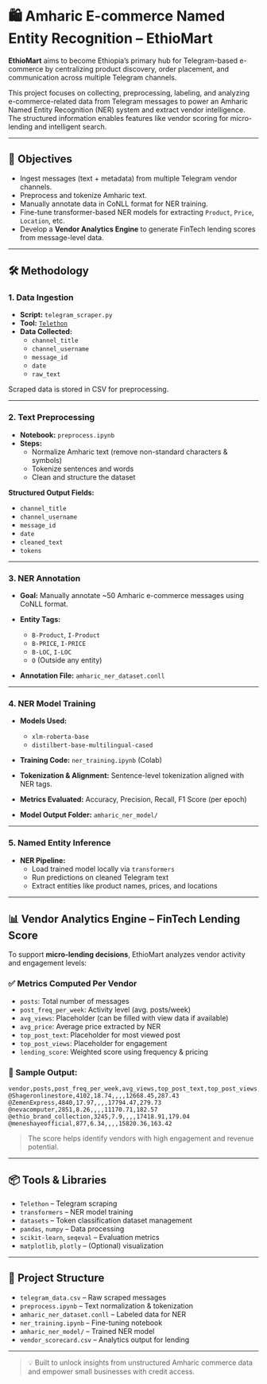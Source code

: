 # 🛍️ Amharic E-commerce Named Entity Recognition – EthioMart

**EthioMart** aims to become Ethiopia’s primary hub for Telegram-based e-commerce by centralizing product discovery, order placement, and communication across multiple Telegram channels.

This project focuses on collecting, preprocessing, labeling, and analyzing e-commerce-related data from Telegram messages to power an Amharic Named Entity Recognition (NER) system and extract vendor intelligence. The structured information enables features like vendor scoring for micro-lending and intelligent search.

---

## 🎯 Objectives

- Ingest messages (text + metadata) from multiple Telegram vendor channels.
- Preprocess and tokenize Amharic text.
- Manually annotate data in CoNLL format for NER training.
- Fine-tune transformer-based NER models for extracting `Product`, `Price`, `Location`, etc.
- Develop a **Vendor Analytics Engine** to generate FinTech lending scores from message-level data.

---

## 🛠️ Methodology

### 1. Data Ingestion

- **Script:** `telegram_scraper.py`
- **Tool:** [`Telethon`](https://github.com/LonamiWebs/Telethon)
- **Data Collected:**
  - `channel_title`
  - `channel_username`
  - `message_id`
  - `date`
  - `raw_text`

Scraped data is stored in CSV for preprocessing.

---

### 2. Text Preprocessing

- **Notebook:** `preprocess.ipynb`
- **Steps:**
  - Normalize Amharic text (remove non-standard characters & symbols)
  - Tokenize sentences and words
  - Clean and structure the dataset

**Structured Output Fields:**

- `channel_title`
- `channel_username`
- `message_id`
- `date`
- `cleaned_text`
- `tokens`

---

### 3. NER Annotation

- **Goal:** Manually annotate ~50 Amharic e-commerce messages using CoNLL format.
- **Entity Tags:**
  - `B-Product`, `I-Product`
  - `B-PRICE`, `I-PRICE`
  - `B-LOC`, `I-LOC`
  - `O` (Outside any entity)

- **Annotation File:** `amharic_ner_dataset.conll`

---

### 4. NER Model Training

- **Models Used:**
  - `xlm-roberta-base`
  - `distilbert-base-multilingual-cased`

- **Training Code:** `ner_training.ipynb` (Colab)
- **Tokenization & Alignment:** Sentence-level tokenization aligned with NER tags.
- **Metrics Evaluated:** Accuracy, Precision, Recall, F1 Score (per epoch)

- **Model Output Folder:** `amharic_ner_model/`

---

### 5. Named Entity Inference

- **NER Pipeline:**
  - Load trained model locally via `transformers`
  - Run predictions on cleaned Telegram text
  - Extract entities like product names, prices, and locations

---

## 📊 Vendor Analytics Engine – FinTech Lending Score

To support **micro-lending decisions**, EthioMart analyzes vendor activity and engagement levels:

### ✅ Metrics Computed Per Vendor

- `posts`: Total number of messages
- `post_freq_per_week`: Activity level (avg. posts/week)
- `avg_views`: Placeholder (can be filled with view data if available)
- `avg_price`: Average price extracted by NER
- `top_post_text`: Placeholder for most viewed post
- `top_post_views`: Placeholder for engagement
- `lending_score`: Weighted score using frequency & pricing

### 📁 Sample Output:

```
vendor,posts,post_freq_per_week,avg_views,top_post_text,top_post_views,avg_price,lending_score
@Shageronlinestore,4102,18.74,,,,12668.45,287.43
@ZemenExpress,4840,17.97,,,,17794.47,279.73
@nevacomputer,2851,8.26,,,,11170.71,182.57
@ethio_brand_collection,3245,7.9,,,,17418.91,179.04
@meneshayeofficial,877,6.34,,,,15820.36,163.42
```

> The score helps identify vendors with high engagement and revenue potential.

---

## 📦 Tools & Libraries

- `Telethon` – Telegram scraping
- `transformers` – NER model training
- `datasets` – Token classification dataset management
- `pandas`, `numpy` – Data processing
- `scikit-learn`, `seqeval` – Evaluation metrics
- `matplotlib`, `plotly` – (Optional) visualization

---

## 📁 Project Structure

- `telegram_data.csv` – Raw scraped messages
- `preprocess.ipynb` – Text normalization & tokenization
- `amharic_ner_dataset.conll` – Labeled data for NER
- `ner_training.ipynb` – Fine-tuning notebook
- `amharic_ner_model/` – Trained NER model
- `vendor_scorecard.csv` – Analytics output for lending

---

> 💡 Built to unlock insights from unstructured Amharic commerce data and empower small businesses with credit access.

